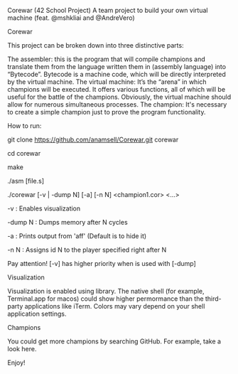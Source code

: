 Corewar (42 School Project)
A team project to build your own virtual machine (feat. @mshkliai and @AndreVero)

Corewar

This project can be broken down into three distinctive parts:

The assembler: this is the program that will compile champions and translate them from the language written them in (assembly language) into “Bytecode”. Bytecode is a machine code, which will be directly interpreted by the virtual machine.
The virtual machine: It’s the “arena” in which champions will be executed. It offers various functions, all of which will be useful for the battle of the champions. Obviously, the virtual machine should allow for numerous simultaneous processes.
The champion: It's necessary to create a simple champion just to prove the program functionality.

How to run:

git clone https://github.com/anamsell/Corewar.git corewar

cd corewar

make

./asm [file.s]

./corewar [-v | -dump N] [-a] [-n N] <champion1.cor> <...>

-v : Enables visualization

-dump N : Dumps memory after N cycles

-a : Prints output from 'aff' (Default is to hide it)

-n N : Assigns id N to the player specified right after N

Pay attention! [-v] has higher priority when is used with [-dump]

Visualization

Visualization is enabled using library. The native shell (for example, Terminal.app for macos) could show higher permormance than the third-party applications like iTerm. Colors may vary depend on your shell application settings.

Champions

You could get more champions by searching GitHub. For example, take a look here.

Enjoy!
